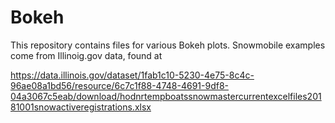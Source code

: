 # Bokeh

This repository contains files for various Bokeh plots. Snowmobile examples come from Illinoig.gov data, found at

https://data.illinois.gov/dataset/1fab1c10-5230-4e75-8c4c-96ae08a1bd56/resource/6c7c1f88-4748-4691-9df8-04a3067c5eab/download/hodnrtempboatssnowmastercurrentexcelfiles20181001snowactiveregistrations.xlsx
